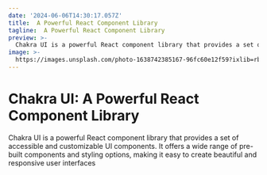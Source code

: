 ```yaml
---
date: '2024-06-06T14:30:17.057Z'
title:  A Powerful React Component Library
tagline:  A Powerful React Component Library
preview: >-
  Chakra UI is a powerful React component library that provides a set of accessible and customizable UI components. It offers a wide range of pre-built components and styling options, making it easy to create beautiful and responsive user interfaces.
image: >-
  https://images.unsplash.com/photo-1638742385167-96fc60e12f59?ixlib=rb-1.2.1&ixid=MnwxMjA3fDB8MHxwaG90by1wYWdlfHx8fGVufDB8fHx8&auto=format&fit=crop&w=1632&q=80
---
```

# Chakra UI: A Powerful React Component Library

Chakra UI is a powerful React component library that provides a set of accessible and customizable UI components. It offers a wide range of pre-built components and styling options, making it easy to create beautiful and responsive user interfaces